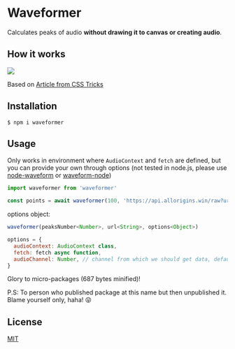 # Waveformer

Calculates peaks of audio **without drawing it to canvas or creating audio**.

## How it works

![](https://user-images.githubusercontent.com/59040542/139410069-8d1d3413-7dd9-4580-8217-8b9691a45bfa.png)

Based on [Article from CSS Tricks](https://css-tricks.com/making-an-audio-waveform-visualizer-with-vanilla-javascript/)

## Installation

```
$ npm i waveformer
```

## Usage

Only works in environment where `AudioContext` and `fetch` are defined, but you can provide your own through options (not tested in node.js, please use [node-waveform](https://www.npmjs.com/package/node-waveform) or [waveform-node](https://www.npmjs.com/package/waveform-node))

```javascript
import waveformer from 'waveformer'

const points = await waveformer(100, 'https://api.allorigins.win/raw?url=https://www.myinstants.com/media/sounds/epic.mp3')
```

options object:

```javascript
waveformer(peaksNumber<Number>, url<String>, options<Object>)

options = {
  audioContext: AudioContext class,
  fetch: fetch async function,
  audioChannel: Number, // channel from which we should get data, default: 0
}
```

Glory to micro-packages (687 bytes minified)!

P.S: To person who published package at this name but then unpublished it. Blame yourself only, haha! 😝

## License

[MIT](./LICENSE)
